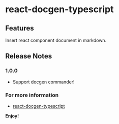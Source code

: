 # react-docgen-typescript

## Features

Insert react component document in markdown.

## Release Notes

### 1.0.0

- Support docgen commander!

### For more information

* [react-docgen-typescript](https://github.com/styleguidist/react-docgen-typescript)

**Enjoy!**
